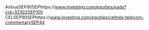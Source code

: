 AirbusSEP90SEPhttps://www.investing.com/equities/eads?cid=32302SEP105
CELSEP90SEPhttps://www.investing.com/equities/cellnex-telecom-commentarySEP44
